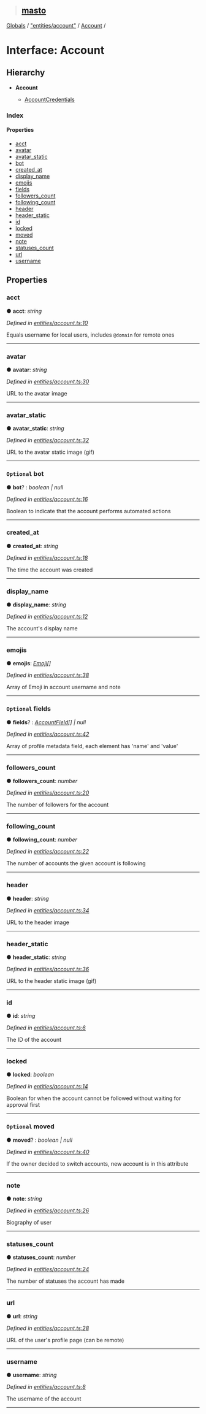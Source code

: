 > ## [masto](../README.md)

[Globals](../globals.md) / ["entities/account"](../modules/_entities_account_.md) / [Account](_entities_account_.account.md) /

# Interface: Account

## Hierarchy

* **Account**

  * [AccountCredentials](_entities_account_.accountcredentials.md)

### Index

#### Properties

* [acct](_entities_account_.account.md#acct)
* [avatar](_entities_account_.account.md#avatar)
* [avatar_static](_entities_account_.account.md#avatar_static)
* [bot](_entities_account_.account.md#optional-bot)
* [created_at](_entities_account_.account.md#created_at)
* [display_name](_entities_account_.account.md#display_name)
* [emojis](_entities_account_.account.md#emojis)
* [fields](_entities_account_.account.md#optional-fields)
* [followers_count](_entities_account_.account.md#followers_count)
* [following_count](_entities_account_.account.md#following_count)
* [header](_entities_account_.account.md#header)
* [header_static](_entities_account_.account.md#header_static)
* [id](_entities_account_.account.md#id)
* [locked](_entities_account_.account.md#locked)
* [moved](_entities_account_.account.md#optional-moved)
* [note](_entities_account_.account.md#note)
* [statuses_count](_entities_account_.account.md#statuses_count)
* [url](_entities_account_.account.md#url)
* [username](_entities_account_.account.md#username)

## Properties

###  acct

● **acct**: *string*

*Defined in [entities/account.ts:10](https://github.com/neet/masto.js/blob/80b1796/src/entities/account.ts#L10)*

Equals username for local users, includes `@domain` for remote ones

___

###  avatar

● **avatar**: *string*

*Defined in [entities/account.ts:30](https://github.com/neet/masto.js/blob/80b1796/src/entities/account.ts#L30)*

URL to the avatar image

___

###  avatar_static

● **avatar_static**: *string*

*Defined in [entities/account.ts:32](https://github.com/neet/masto.js/blob/80b1796/src/entities/account.ts#L32)*

URL to the avatar static image (gif)

___

### `Optional` bot

● **bot**? : *boolean | null*

*Defined in [entities/account.ts:16](https://github.com/neet/masto.js/blob/80b1796/src/entities/account.ts#L16)*

Boolean to indicate that the account performs automated actions

___

###  created_at

● **created_at**: *string*

*Defined in [entities/account.ts:18](https://github.com/neet/masto.js/blob/80b1796/src/entities/account.ts#L18)*

The time the account was created

___

###  display_name

● **display_name**: *string*

*Defined in [entities/account.ts:12](https://github.com/neet/masto.js/blob/80b1796/src/entities/account.ts#L12)*

The account's display name

___

###  emojis

● **emojis**: *[Emoji](_entities_emoji_.emoji.md)[]*

*Defined in [entities/account.ts:38](https://github.com/neet/masto.js/blob/80b1796/src/entities/account.ts#L38)*

Array of Emoji in account username and note

___

### `Optional` fields

● **fields**? : *[AccountField](_entities_account_.accountfield.md)[] | null*

*Defined in [entities/account.ts:42](https://github.com/neet/masto.js/blob/80b1796/src/entities/account.ts#L42)*

Array of profile metadata field, each element has 'name' and 'value'

___

###  followers_count

● **followers_count**: *number*

*Defined in [entities/account.ts:20](https://github.com/neet/masto.js/blob/80b1796/src/entities/account.ts#L20)*

The number of followers for the account

___

###  following_count

● **following_count**: *number*

*Defined in [entities/account.ts:22](https://github.com/neet/masto.js/blob/80b1796/src/entities/account.ts#L22)*

The number of accounts the given account is following

___

###  header

● **header**: *string*

*Defined in [entities/account.ts:34](https://github.com/neet/masto.js/blob/80b1796/src/entities/account.ts#L34)*

URL to the header image

___

###  header_static

● **header_static**: *string*

*Defined in [entities/account.ts:36](https://github.com/neet/masto.js/blob/80b1796/src/entities/account.ts#L36)*

URL to the header static image (gif)

___

###  id

● **id**: *string*

*Defined in [entities/account.ts:6](https://github.com/neet/masto.js/blob/80b1796/src/entities/account.ts#L6)*

The ID of the account

___

###  locked

● **locked**: *boolean*

*Defined in [entities/account.ts:14](https://github.com/neet/masto.js/blob/80b1796/src/entities/account.ts#L14)*

Boolean for when the account cannot be followed without waiting for approval first

___

### `Optional` moved

● **moved**? : *boolean | null*

*Defined in [entities/account.ts:40](https://github.com/neet/masto.js/blob/80b1796/src/entities/account.ts#L40)*

If the owner decided to switch accounts, new account is in this attribute

___

###  note

● **note**: *string*

*Defined in [entities/account.ts:26](https://github.com/neet/masto.js/blob/80b1796/src/entities/account.ts#L26)*

Biography of user

___

###  statuses_count

● **statuses_count**: *number*

*Defined in [entities/account.ts:24](https://github.com/neet/masto.js/blob/80b1796/src/entities/account.ts#L24)*

The number of statuses the account has made

___

###  url

● **url**: *string*

*Defined in [entities/account.ts:28](https://github.com/neet/masto.js/blob/80b1796/src/entities/account.ts#L28)*

URL of the user's profile page (can be remote)

___

###  username

● **username**: *string*

*Defined in [entities/account.ts:8](https://github.com/neet/masto.js/blob/80b1796/src/entities/account.ts#L8)*

The username of the account

___